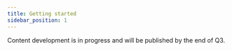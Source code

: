 ```yaml
---
title: Getting started
sidebar_position: 1
---
```


Content development is in progress and will be published by the end of Q3.